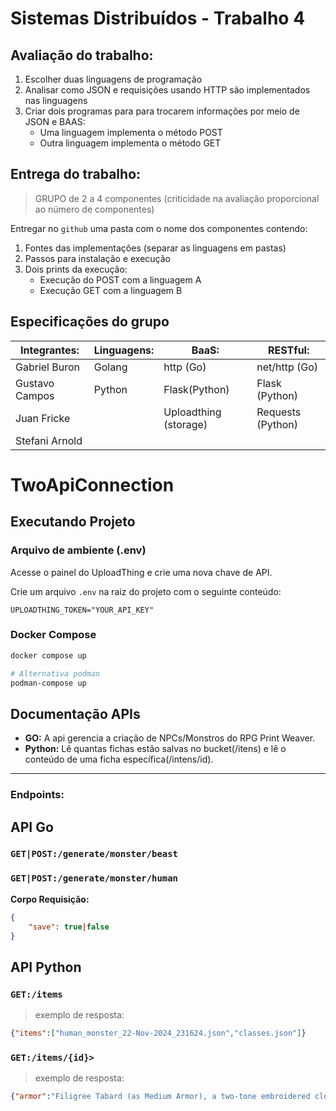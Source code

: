 # Sistemas Distribuídos - Trabalho 4

## Avaliação do trabalho:  

1. Escolher duas linguagens de programação  
2. Analisar como JSON e requisições usando HTTP são implementados nas linguagens
3. Criar dois programas para para trocarem informações por meio de JSON e BAAS:
    - Uma linguagem implementa o método POST
    - Outra linguagem implementa o método GET

## Entrega do trabalho:

> GRUPO de 2 a 4 componentes (criticidade na avaliação proporcional ao número de componentes)

Entregar no `github` uma pasta com o nome dos componentes contendo: 
1. Fontes das implementaçôes (separar as linguagens em pastas)  
1. Passos para instalação e execução  
1. Dois prints da execução:
    - Execução do POST com a linguagem A  
    - Execução GET com a linguagem B

## Especificações do grupo

| Integrantes: | Linguagens: | BaaS: | RESTful: |  
| - | - | - | - | 
| Gabriel Buron | Golang | http (Go)  | net/http (Go) |
| Gustavo Campos | Python | Flask(Python) | Flask (Python) |
| Juan Fricke | | Uploadthing (storage) | Requests (Python) |
| Stefani Arnold |

# TwoApiConnection

## Executando Projeto

### Arquivo de ambiente (.env)

Acesse o painel do UploadThing e crie uma nova chave de API.

Crie um arquivo `.env` na raiz do projeto com o seguinte conteúdo:

```env
UPLOADTHING_TOKEN="YOUR_API_KEY"
```

### Docker Compose

```bash
docker compose up

# Alternativa podman
podman-compose up
```


## Documentação APIs
- **GO:** A api gerencia a criação de NPCs/Monstros do RPG Print Weaver.
- **Python:** Lê quantas fichas estão salvas no bucket(/itens) e lê o conteúdo de uma ficha específica(/intens/id).

---
### Endpoints:
## API Go
### `GET|POST:/generate/monster/beast`
### `GET|POST:/generate/monster/human`

**Corpo Requisição:**
```json
{
    "save": true|false
}
```

## API Python
### `GET:/items`

> exemplo de resposta: 

```json
{"items":["human_monster_22-Nov-2024_231624.json","classes.json"]}

```
### `GET:/items/{id}>`

> exemplo de resposta:

```json
{"armor":"Filigree Tabard (as Medium Armor), a two-tone embroidered cloth coat.","disposition":"Curious","goals":"Recruit forces to hunt down a fearsome local legend.","ring":"A random ring from 41-50 (1d10) in Appendix B.","stats":{"dextery":4,"strength":8,"vitality":16,"willpower":4},"trait":"Knows one random Scroll. Any damage dealt by it instead heals an equal amount.","trinket":"Ankle Weight, Advantage on STR checks.","weapon":"Trident (as Medium Weapon). Deals Cold damage."}

```

